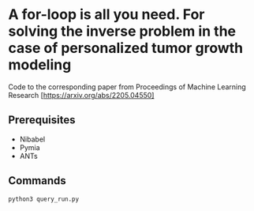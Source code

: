 # A for-loop is all you need. For solving the inverse problem in the case of personalized tumor growth modeling
Code to the corresponding paper from Proceedings of Machine Learning Research [https://arxiv.org/abs/2205.04550]

## Prerequisites
- Nibabel
- Pymia
- ANTs

## Commands
```
python3 query_run.py
```
